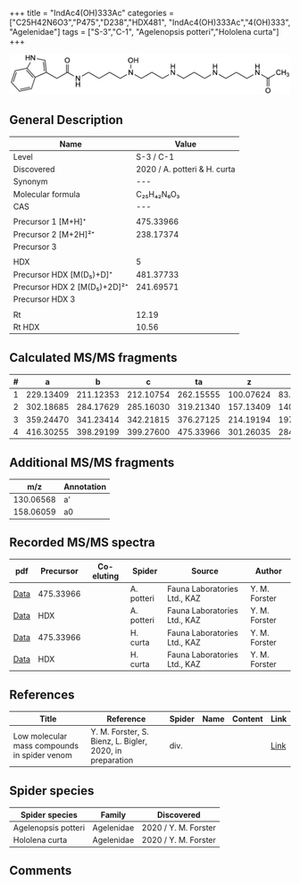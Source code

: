 +++
title = "IndAc4(OH)333Ac"
categories = ["C25H42N6O3","P475","D238","HDX481",
"IndAc4(OH)333Ac","4(OH)333",
"Agelenidae"]
tags = ["S-3","C-1",
"Agelenopsis potteri","Hololena curta"]
+++

![](/img/IndAc4(OH)333Ac.png)

## General Description

| Name                       | Value              |
|----------------------------|--------------------|
| Level                      | S-3 / C-1          |
| Discovered                 | 2020 / A. potteri & H. curta |
| Synonym                    | ---                |
| Molecular formula          | C₂₅H₄₂N₆O₃                   |
| CAS                        | ---                |
|                            |                    |
| Precursor 1 [M+H]⁺         | 475.33966                   |
| Precursor 2 [M+2H]²⁺       | 238.17374                   |
| Precursor 3                |                    |
|                            |                    |
| HDX                        | 5                   |
| Precursor HDX   [M(D₅)+D]⁺   | 481.37733                   |
| Precursor HDX 2 [M(D₅)+2D]²⁺ | 241.69571                   |
| Precursor HDX 3            |                    |
|                            |                    |
| Rt                         | 12.19                   |
| Rt HDX                     | 10.56                   |

## Calculated MS/MS fragments

| # | a         | b         | c         | ta        | z         | y         | tz        |
|---|-----------|-----------|-----------|-----------|-----------|-----------|-----------|
| 1 | 229.13409 | 211.12353 | 212.10754 | 262.15555 | 100.07624 | 83.04969 | 117.10279 |
| 2 | 302.18685 | 284.17629 | 285.16030 | 319.21340 | 157.13409 | 140.10754 | 174.16064 |
| 3 | 359.24470 | 341.23414 | 342.21815 | 376.27125 | 214.19194 | 197.16539 | 247.21340 |
| 4 | 416.30255 | 398.29199 | 399.27600 | 475.33966 | 301.26035 | 284.23380 | 318.28690 |


## Additional MS/MS fragments

| m/z | Annotation |
|-----|------------|
| 130.06568 | a'         |
| 158.06059 | a0         |

## Recorded MS/MS spectra

| pdf                                             | Precursor | Co-eluting | Spider      | Source                       | Author        |
|-------------------------------------------------|-----------|------------|-------------|------------------------------|---------------|
| [Data](/pdf/A-potteri/475_IndAc4(OH)333Ac_Ap.pdf) | 475.33966 |           | A. potteri | Fauna Laboratories Ltd., KAZ | Y. M. Forster |
| [Data](/pdf/A-potteri/475_IndAc4(OH)333Ac_Ap_HDX.pdf) | HDX |           | A. potteri | Fauna Laboratories Ltd., KAZ | Y. M. Forster |
| [Data](/pdf/H-curta/475_IndAc4(OH)333Ac_Hc.pdf) | 475.33966 |           | H. curta | Fauna Laboratories Ltd., KAZ | Y. M. Forster |
| [Data](/pdf/H-curta/475_IndAc4(OH)333Ac_Hc_HDX.pdf) | HDX |           | H. curta | Fauna Laboratories Ltd., KAZ | Y. M. Forster |


## References

| Title | Reference | Spider | Name | Content | Link |
|-------|-----------|--------|------|---------|------|
| Low molecular mass compounds in spider venom      | Y. M. Forster, S. Bienz, L. Bigler, 2020, in preparation          | div.       |   |   | [Link](unknown) |

## Spider species

| Spider species     | Family     | Discovered           |
|--------------------|------------|----------------------|
| Agelenopsis potteri | Agelenidae | 2020 / Y. M. Forster |
| Hololena curta | Agelenidae | 2020 / Y. M. Forster |




## Comments